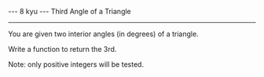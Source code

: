 --- 8 kyu --- Third Angle of a Triangle

------

You are given two interior angles (in degrees) of a triangle.

Write a function to return the 3rd.

Note: only positive integers will be tested.